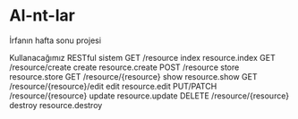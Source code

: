 Al-nt-lar
=========

İrfanın hafta sonu projesi


Kullanacağımız RESTful sistem
GET 	  /resource 			index 	resource.index
GET 	  /resource/create 		create 	resource.create
POST 	  /resource 			store 	resource.store
GET 	  /resource/{resource} 		show 	resource.show
GET 	  /resource/{resource}/edit 	edit 	resource.edit
PUT/PATCH /resource/{resource} 		update 	resource.update
DELETE 	  /resource/{resource} 		destroy resource.destroy
